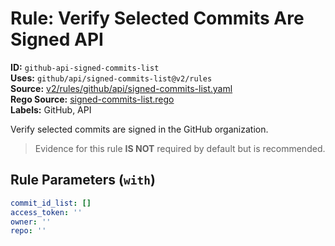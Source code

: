 # Rule: Verify Selected Commits Are Signed API  
**ID:** `github-api-signed-commits-list`  
**Uses:** `github/api/signed-commits-list@v2/rules`  
**Source:** [v2/rules/github/api/signed-commits-list.yaml](https://github.com/scribe-public/sample-policies/v2/rules/github/api/signed-commits-list.yaml)  
**Rego Source:** [signed-commits-list.rego](https://github.com/scribe-public/sample-policies/v2/rules/github/api/signed-commits-list.rego)  
**Labels:** GitHub, API  

Verify selected commits are signed in the GitHub organization.

> Evidence for this rule **IS NOT** required by default but is recommended.


## Rule Parameters (`with`)  
```yaml
commit_id_list: []
access_token: ''
owner: ''
repo: ''
```

